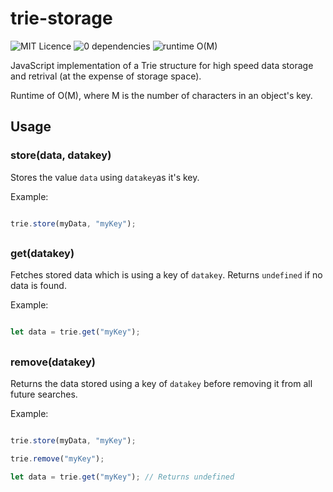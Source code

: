 # trie-storage
![MIT Licence](https://img.shields.io/badge/licence-MIT-brightgreen.svg?style=flat) ![0 dependencies](https://img.shields.io/badge/dependencies-none-brightgreen.svg?style=flat) ![runtime O(M)](https://img.shields.io/badge/runtime-O(M)-blue.svg?style=flat)


JavaScript implementation of a Trie structure for high speed data storage and retrival (at the expense of storage space).

Runtime of O(M), where M is the number of characters in an object's key.
  

## Usage

### store(data, datakey)

Stores the value `data` using `datakey`as it's key.

Example: 

```js

trie.store(myData, "myKey");

```

##

### get(datakey)

Fetches stored data which is using a key of `datakey`. Returns `undefined` if no data is found.

Example: 

```js

let data = trie.get("myKey");

```

##

### remove(datakey)

Returns the data stored using a key of `datakey` before removing it from all future searches. 

Example: 

```js

trie.store(myData, "myKey");

trie.remove("myKey");

let data = trie.get("myKey"); // Returns undefined

```

